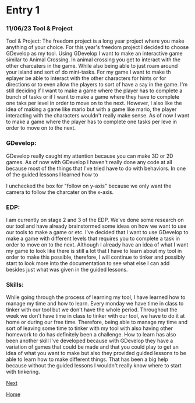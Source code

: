 # Entry 1
### 11/06/23 Tool & Project
Tool & Project: The freedom project is a long year project where you make anything of your choice. For this year's freedom project I decided to choose GDevelop as my tool. Using GDevelop I want to make an interactive game similar to Animal Crossing. In animal crossing you get to interact with the other charcaters in the game. While also being able to just roam around your island and sort of do mini-tasks. For my game I want to make th eplayer be able to interact with the other characters for hints or for directions or to even allow the players to sort of have a say in the game. I'm still deciding if I want to make a game where the player has to complete a bunch of tasks or if I want to make a game where they have to complete one taks per level in order to move on to the next. However, I also like the idea of making a game like mario but with a game like mario, the player interacting with the characters wouldn't really make sense. As of now I want to make a game where the player has to complete one tasks per leve in order to move on to the next.


### GDevelop:
GDevelop really caught my attention because you can make 3D or 2D games. As of now with GDevelop I haven't really done any code at all because most of the things that I've tried have to do with behaviors. In one of the guided lessons I learned how to

I unchecked the box for "follow on y-axis" because we only want the camera to follow the charcater on the x-axis.


### EDP:
I am currently on stage 2 and 3 of the EDP. We've done some research on our tool and have already brainstormed some ideas on how we want to use our tools to make a game or etc. I've decided that I want to use GDevelop to make a game with different levels that requires you to complete a task in order to move on to the next. Although I already have an idea of what I want my game to look like there is still a lot that I have to learn about my tool in order to make this possible, therefore, I will continue to tinker and possibly start to look more into the documentation to see what else I can add besides just what was given in the guided lessons.

### Skills:
While going through the process of learning my tool, I have learned how to manage my time and how to learn. Every monday we have time in class to tinker with our tool but we don't have the whole period. Throughout the week we don't have time in class to tinker with our tool, we have to do it at home or during our free time. Therefore, being able to manage my time and sort of leaving some time to tinker with my tool with also having other homework to do has definitely been a challenge. How to learn has also been another skill I've developed because with GDevelop they have a variation of games that could be made and that you could play to get an idea of what you want to make but also they provided guided lessons to be able to learn how to make different things. That has been a big help because without the guided lessons I wouldn't really know where to start with tinkering.




[Next](entry02.md)

[Home](../README.md)